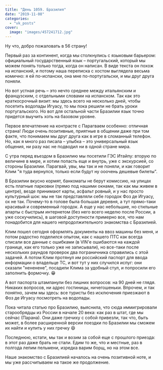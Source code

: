 ```yaml
---
title: "День 1059. Бразилия"
date: "2019-11-08"
categories: 
  - "vk_posts"
cover:
  image: "images/457241712.jpg"
---
```


Ну что, добро пожаловать в 56 страну!

Первый раз за континент, когда мы столкнулись с языковым барьером: официальный государственный язык – португальский, который мы можем понять только тогда, когда он написан. В виде текста он похож на испанский, и потому наша переписка с хостом выглядела весьма комично: я ей по-испански, она мне по-португальски, и мы друг друга поняли.

<!--more-->

Но вот устная речь – это нечто среднее между итальянским и французским, с отдельными словами на испанском. Так как это краткосрочный визит: мы здесь всего на несколько дней, чтобы посетить водопады Игуасу, то мы пока решили не брать уроки португальского. Но вот для остальной части Бразилии язык точно придется выучить хоть на базовом уровне.

Первое впечатление на контрасте с Парагваем особенно: отличная страна! Люди очень позитивные, приятные в общении даже при том факте, что понимаем мы друг друга как в игре в сломанный телефон. Но, как я много раз писала – улыбка – это универсальный язык общения, ни разу нас не подводил ни в одной стране мира.

С утра перед въездом в Бразилию мы посетили ГЭС Итайпу: вторую по величине в мире, и хотим попасть еще и внутрь, уже с экскурсией, со стороны Бразилии. Парагвай, увы, мы так и не поняли, и как говорит Клим "я туда вернулся, только если будут ну ооочень дешевые билеты".

В Бразилии вкусно кормят, банкоматы не берут комиссию, на улицах есть платные парковки (прямо под нашими окнами, так как мы живем в центре), везде принимают карты, асфальт ровный, и у нас просто культурный шок: мы не так представляли себе городок Фоз де Игуасу, ох не так. Почему-то в голове была большая деревня, а тут прямо-таки красивый и современный городок. А еще у нас небольшие, но стильные апарты с быстрым интернетом (без него всего неделю после России, а уже соскучились), в шаговой доступности примерно все, что нам понадобится для нашего непродолжительного знакомства с Бразилией.

Клим пошел сегодня оформлять документы на ввоз машины без меня, и потом радостно поделился опытом, как с нашего ПТС как всегда списали все данные с ошибками (в VIN'е ошибаются на каждой границе, как его только уже не записывали), но все-таки после нескольких раундов проверок два пограничника справились с этой задачей. А потом Клим протянул им российский паспорт для ввода информации о владельце ТС, и вот тут у них случился испуг: они сказали "нененене", посадили Клима за удобный стул, и попросили его заполнить формочку. 😁

А вот паспорта штампанули без лишних вопросов: на 90 дней не глядя. Никаких вопросов, ни адрес гостиницы, ничегошеньки. Впрочем, и так понятно, зачем мы здесь: все туристы без исключения приезжают в Фоз де Игуасу посмотреть на водопады.

Пока читала статью про Бразилию, выяснила, что сюда иммигрировали старообрядцы из России в начале 20 века: как раз в штат, где мы сейчас (Парана). Они даже гречиху с собой привезли, так что, быть может, в более расширенной версии поездки по Бразилии мы сможем их найти и купить у них гречку 😄

Последнюю, кстати, мы так и возим за собой еще с прошлого приезда: в этот раз даже брать не стали. Едим то же, что и местные, раз в полгода лепим пельмени, изредка варим борщ, но на этом все.

Наше знакомство с Бразилией началось на очень позитивной ноте, и мы уже рассчитываем на такое же продолжение.
